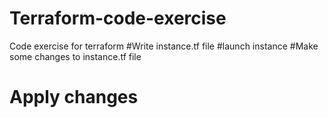 # Terraform-code-exercise
Code exercise for terraform
#Write instance.tf file
#launch instance
#Make some changes to instance.tf file
# Apply changes 

